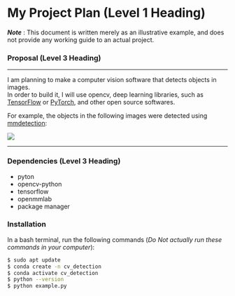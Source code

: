 # My Project Plan (Level 1 Heading)

***Note*** : This document is written merely as an illustrative example, and does not provide any working guide to an actual project.

### Proposal (Level 3 Heading)
---
I am planning to make a computer vision software that detects objects in images.  
In order to build it, I will use opencv, deep learning libraries, such as [TensorFlow](https://www.tensorflow.org/) or [PyTorch](https://pytorch.org/), and other open source softwares.

For example, the objects in the following images were detected using [mmdetection](https://github.com/open-mmlab/mmdetection):

![](https://user-images.githubusercontent.com/12907710/137271636-56ba1cd2-b110-4812-8221-b4c120320aa9.png)

---
### Dependencies (Level 3 Heading)
- pyton  
- opencv-python
- tensorflow
- openmmlab
- package manager

### Installation
In a bash terminal, run the following commands (*Do Not actually run these commands in your computer*):

```sh
$ sudo apt update
$ conda create -n cv_detection
$ conda activate cv_detection
$ python --version
$ python example.py
```
